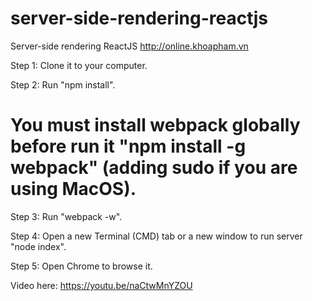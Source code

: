 # server-side-rendering-reactjs
Server-side rendering ReactJS http://online.khoapham.vn

Step 1: Clone it to your computer.

Step 2: Run "npm install".

# You must install webpack globally before run it "npm install -g webpack" (adding sudo if you are using MacOS).

Step 3: Run "webpack -w".

Step 4: Open a new Terminal (CMD) tab or a new window to run server "node index".

Step 5: Open Chrome to browse it.

Video here:  https://youtu.be/naCtwMnYZOU
